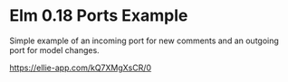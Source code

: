 # Elm 0.18 Ports Example

Simple example of an incoming port for new comments and an outgoing port for model changes.

https://ellie-app.com/kQ7XMgXsCR/0

